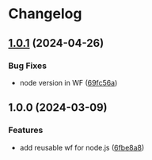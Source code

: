 # Changelog

## [1.0.1](https://github.com/oliv3340/reusable-workflows-node/compare/v1.0.0...v1.0.1) (2024-04-26)


### Bug Fixes

* node version in WF ([69fc56a](https://github.com/oliv3340/reusable-workflows-node/commit/69fc56a9d69412ebcb2c74c01aebf5718298f8c1))

## 1.0.0 (2024-03-09)


### Features

* add reusable wf for node.js ([6fbe8a8](https://github.com/oliv3340/reusable-workflows-node/commit/6fbe8a8fb5d8585e778ad64bed37951088d4a1d3))
